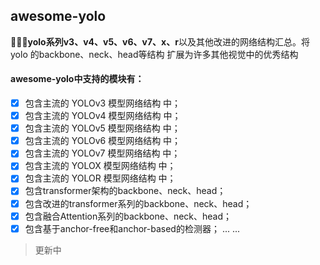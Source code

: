 ## awesome-yolo

<div align=“center”>

🚀🚀🚀**yolo系列v3、v4、v5、v6、v7、x、r**以及其他改进的网络结构汇总。将 yolo 的backbone、neck、head等结构 扩展为许多其他视觉中的优秀结构

#### awesome-yolo中支持的模块有：

- [x] 包含主流的 YOLOv3 模型网络结构 中；
- [x] 包含主流的 YOLOv4 模型网络结构 中；
- [x] 包含主流的 YOLOv5 模型网络结构 中；
- [x] 包含主流的 YOLOv6 模型网络结构 中；
- [x] 包含主流的 YOLOv7 模型网络结构 中；
- [x] 包含主流的 YOLOX 模型网络结构 中；
- [x] 包含主流的 YOLOR 模型网络结构 中；
- [x] 包含transformer架构的backbone、neck、head；
- [x] 包含改进的transformer系列的backbone、neck、head；
- [x] 包含融合Attention系列的backbone、neck、head；
- [x] 包含基于anchor-free和anchor-based的检测器；
...
...

> 更新中